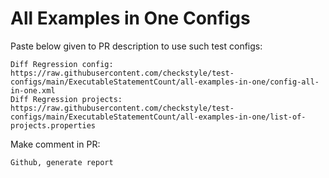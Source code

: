 # All Examples in One Configs
Paste below given to PR description to use such test configs:
```
Diff Regression config: https://raw.githubusercontent.com/checkstyle/test-configs/main/ExecutableStatementCount/all-examples-in-one/config-all-in-one.xml
Diff Regression projects: https://raw.githubusercontent.com/checkstyle/test-configs/main/ExecutableStatementCount/all-examples-in-one/list-of-projects.properties
```
Make comment in PR:
```
Github, generate report
```
